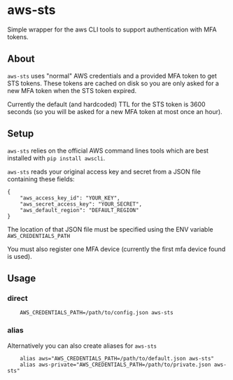 # aws-sts

Simple wrapper for the aws CLI tools to support authentication with MFA tokens.

## About

`aws-sts` uses "normal" AWS credentials and a provided MFA token to get STS tokens. These tokens are cached on disk so you are only asked for a new MFA token when the STS token expired.

Currently the default (and hardcoded) TTL for the STS token is 3600 seconds (so you will be asked for a new MFA token at most once an hour).

## Setup

`aws-sts` relies on the official AWS command lines tools which are best installed with `pip install awscli`.

`aws-sts` reads your original access key and secret from a JSON file containing these fields:

	{
		"aws_access_key_id": "YOUR_KEY",
		"aws_secret_access_key": "YOUR_SECRET",
		"aws_default_region": "DEFAULT_REGION"
	}

The location of that JSON file must be specified using the ENV variable `AWS_CREDENTIALS_PATH` 

You must also register one MFA device (currently the first mfa device found is used).

## Usage

### direct

		AWS_CREDENTIALS_PATH=/path/to/config.json aws-sts

### alias
Alternatively you can also create aliases for `aws-sts`

		alias aws="AWS_CREDENTIALS_PATH=/path/to/default.json aws-sts"
		alias aws-private="AWS_CREDENTIALS_PATH=/path/to/private.json aws-sts"
